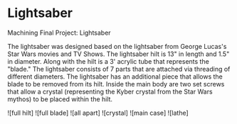# Lightsaber
Machining Final Project: Lightsaber

The lightsaber was designed based on the lightsaber from George Lucas's Star Wars movies and TV Shows. The lightsaber hilt is 13" in length and 1.5" in diameter. Along with the hilt is a 3' acrylic tube that represents the "blade." The lightsaber consists of 7 parts that are attached via threading of different diameters. The lightsaber has an additional piece that allows the blade to be removed from its hilt. Inside the main body are two set screws that allow a crystal (representing the Kyber crystal from the Star Wars mythos) to be placed within the hilt.

![full hilt]
![full blade]
![all apart]
![crystal]
![main case]
![lathe]
